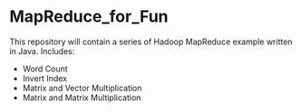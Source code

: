 # MapReduce_for_Fun

This repository will contain a series of Hadoop MapReduce example written in Java. Includes:

- Word Count
- Invert Index
- Matrix and Vector Multiplication
- Matrix and Matrix Multiplication
